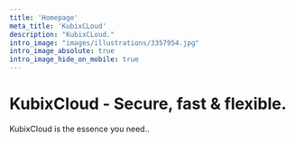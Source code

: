 ```yaml
---
title: 'Homepage'
meta_title: 'KubixCLoud'
description: "KubixCLoud."
intro_image: "images/illustrations/3357954.jpg"
intro_image_absolute: true
intro_image_hide_on_mobile: true
---
```


# KubixCloud - Secure, fast & flexible.

KubixCloud is the essence you need..
